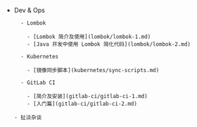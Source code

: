 - Dev & Ops
      
        - Lombok
        
          - [Lombok 简介及使用](lombok/lombok-1.md)
          - [Java 开发中使用 Lombok 简化代码](lombok/lombok-2.md)
      
        - Kubernetes 
          
          - [镜像同步脚本](kubernetes/sync-scripts.md)
      
        - GitLab CI
        
          - [简介及安装](gitlab-ci/gitlab-ci-1.md)
          - [入门篇](gitlab-ci/gitlab-ci-2.md)
      
      - 扯淡杂谈